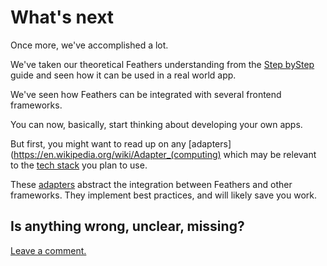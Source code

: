 # What's next

Once more, we've accomplished a lot.

We've taken our theoretical Feathers understanding from the
[Step byStep](../step-by-step/readme.md) guide and seen how it can be used in a real world app.

We've seen how Feathers can be integrated with several frontend frameworks.

You can now, basically, start thinking about developing your own apps.

But first, you might want to read up on any
[adapters](https://en.wikipedia.org/wiki/Adapter_(computing)
which may be relevant to the
[tech stack](http://www.pcmag.com/encyclopedia/term/61186/technology-stack)
you plan to use.

These [adapters](../adapters/readme.md) abstract the integration between Feathers
and other frameworks.
They implement best practices, and will likely save you work.

## Is anything wrong, unclear, missing?
[Leave a comment.](https://github.com/eddyystop/feathers-an-introduction/issues/new?title=Comment:Chat-What-next&body=Comment:Chat-What-next)
